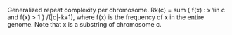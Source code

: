 Generalized repeat complexity per chromosome.  Rk(c) = sum { f(x) : x \in c and f(x) > 1 } /(|c|-k+1), 
where f(x) is the frequency of x in the entire genome.  Note that x is a substring of chromosome c.
